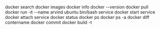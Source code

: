 docker search
docker images
docker info
docker --version
docker pull
docker run -it --name arvind ubuntu bin/bash
service docker start 
service docker attach
service docker status
docker ps
docker ps -a
docker diff contername
docker commit
docker build -t 


